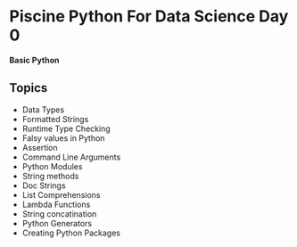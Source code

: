 # Piscine Python For Data Science Day 0
**Basic Python**

## Topics
* Data Types
* Formatted Strings
* Runtime Type Checking
* Falsy values in Python
* Assertion
* Command Line Arguments
* Python Modules
* String methods
* Doc Strings
* List Comprehensions
* Lambda Functions
* String concatination
* Python Generators
* Creating Python Packages